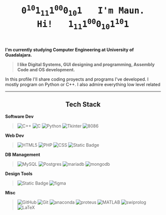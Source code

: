 <h1 align="center">&emsp;<br/><samp>0<sup>10</sup>1<sub>11</sub>1<sup>00</sup>0<sub>10</sub>1&emsp;&emsp;&emsp;I'm Maun. Hi!&emsp;&emsp;&emsp;1<sub>11</sub>1<sup>00</sup>0<sub>10</sub>1<sup>10</sup>1<br/>&emsp;</samp></h1>

**I'm currently studying Computer Engineering at University of Guadalajara.**
>**I like Digital Systems, GUI designing and programming, Assembly Code and OS development.**

In this profile I'll share coding proyects and programs I've developed.
I mostly program on Python or C++. 
I also admire everything low level related 

---
<h2 align="center">Tech Stack</h2>

**Software Dev**
>![C++](https://img.shields.io/badge/c++-%2300599C.svg?style=for-the-badge&logo=c%2B%2B&logoColor=white) ![C](https://img.shields.io/badge/c-%2300599C.svg?style=for-the-badge&logo=c&logoColor=white) ![Python](https://img.shields.io/badge/python-3670A0?style=for-the-badge&logo=python&logoColor=ffdd54) ![Tkinter](https://img.shields.io/badge/Tkinter-blue?style=for-the-badge) ![8086](https://img.shields.io/badge/8086%20Assembly-darkgreen?style=for-the-badge)

**Web Dev**
>![HTML5](https://img.shields.io/badge/html5-%23E34F26.svg?style=for-the-badge&logo=html5&logoColor=white) ![PHP](https://img.shields.io/badge/PHP-777BB4?style=for-the-badge&logo=php&logoColor=white) ![CSS](https://img.shields.io/badge/CSS-gray?style=for-the-badge&logo=css3&logoColor=white) ![Static Badge](https://img.shields.io/badge/xampp-%23FB7A24?style=for-the-badge&logo=xampp&logoColor=white)

**DB Management**
>![MySQL](https://img.shields.io/badge/mysql-4479A1.svg?style=for-the-badge&logo=mysql&logoColor=white) ![Postgres](https://img.shields.io/badge/postgres-%23316192.svg?style=for-the-badge&logo=postgresql&logoColor=white) ![mariadb](https://img.shields.io/badge/MariaDb-blue?style=for-the-badge&logo=mariadb&logoColor=white) ![mongodb](https://img.shields.io/badge/mongodb-%2347A248?style=for-the-badge&logo=mongodb&logoColor=white)


**Design Tools**
>![Static Badge](https://img.shields.io/badge/canva-%2300C4CC?style=for-the-badge&logo=canva&logoColor=white) ![figma](https://img.shields.io/badge/Figma-red?style=for-the-badge&logo=figma&logoColor=white)

**Misc**
>![GitHub](https://img.shields.io/badge/github-%23121011.svg?style=for-the-badge&logo=github&logoColor=white) ![Git](https://img.shields.io/badge/git-%23F05033.svg?style=for-the-badge&logo=git&logoColor=white) ![anaconda](https://img.shields.io/badge/anaconda-%2344A833?style=for-the-badge&logo=anaconda&logoColor=white) ![proteus](https://img.shields.io/badge/proteus-%231C79B3?style=for-the-badge&logo=proteus&logoColor=white) ![MATLAB](https://img.shields.io/badge/MATLAB-orange?style=for-the-badge) ![swiprolog](https://img.shields.io/badge/swi%20prolog-blue?style=for-the-badge) ![LaTeX](https://img.shields.io/badge/latex-%23008080.svg?style=for-the-badge&logo=latex&logoColor=white)











